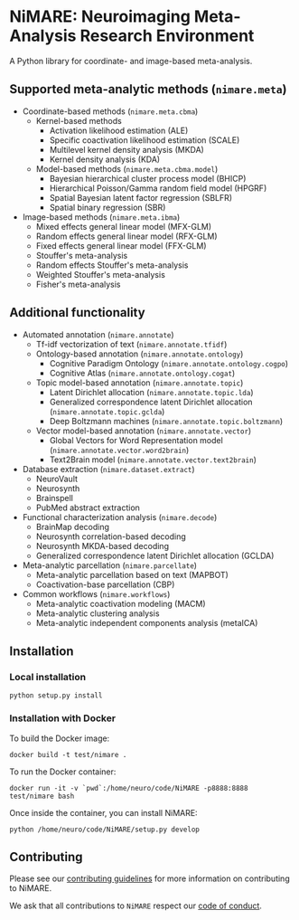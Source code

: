 # NiMARE: Neuroimaging Meta-Analysis Research Environment
A Python library for coordinate- and image-based meta-analysis.

## Supported meta-analytic methods (`nimare.meta`)
- Coordinate-based methods (`nimare.meta.cbma`)
    - Kernel-based methods
        - Activation likelihood estimation (ALE)
        - Specific coactivation likelihood estimation (SCALE)
        - Multilevel kernel density analysis (MKDA)
        - Kernel density analysis (KDA)
    - Model-based methods (`nimare.meta.cbma.model`)
        - Bayesian hierarchical cluster process model (BHICP)
        - Hierarchical Poisson/Gamma random field model (HPGRF)
        - Spatial Bayesian latent factor regression (SBLFR)
        - Spatial binary regression (SBR)
- Image-based methods (`nimare.meta.ibma`)
    - Mixed effects general linear model (MFX-GLM)
    - Random effects general linear model (RFX-GLM)
    - Fixed effects general linear model (FFX-GLM)
    - Stouffer's meta-analysis
    - Random effects Stouffer's meta-analysis
    - Weighted Stouffer's meta-analysis
    - Fisher's meta-analysis

## Additional functionality

- Automated annotation (`nimare.annotate`)
    - Tf-idf vectorization of text (`nimare.annotate.tfidf`)
    - Ontology-based annotation (`nimare.annotate.ontology`)
        - Cognitive Paradigm Ontology (`nimare.annotate.ontology.cogpo`)
        - Cognitive Atlas (`nimare.annotate.ontology.cogat`)
    - Topic model-based annotation (`nimare.annotate.topic`)
        - Latent Dirichlet allocation (`nimare.annotate.topic.lda`)
        - Generalized correspondence latent Dirichlet allocation
          (`nimare.annotate.topic.gclda`)
        - Deep Boltzmann machines (`nimare.annotate.topic.boltzmann`)
    - Vector model-based annotation (`nimare.annotate.vector`)
        - Global Vectors for Word Representation model
          (`nimare.annotate.vector.word2brain`)
        - Text2Brain model (`nimare.annotate.vector.text2brain`)
- Database extraction (`nimare.dataset.extract`)
    - NeuroVault
    - Neurosynth
    - Brainspell
    - PubMed abstract extraction
- Functional characterization analysis (`nimare.decode`)
    - BrainMap decoding
    - Neurosynth correlation-based decoding
    - Neurosynth MKDA-based decoding
    - Generalized correspondence latent Dirichlet allocation (GCLDA)
- Meta-analytic parcellation (`nimare.parcellate`)
    - Meta-analytic parcellation based on text (MAPBOT)
    - Coactivation-base parcellation (CBP)
- Common workflows (`nimare.workflows`)
    - Meta-analytic coactivation modeling (MACM)
    - Meta-analytic clustering analysis
    - Meta-analytic independent components analysis (metaICA)

## Installation

### Local installation
```
python setup.py install
```

### Installation with Docker
To build the Docker image:
```
docker build -t test/nimare .
```

To run the Docker container:
```
docker run -it -v `pwd`:/home/neuro/code/NiMARE -p8888:8888 test/nimare bash
```

Once inside the container, you can install NiMARE:
```
python /home/neuro/code/NiMARE/setup.py develop
```

## Contributing

Please see our [contributing guidelines](https://github.com/neurostuff/NiMARE/blob/master/CONTRIBUTING.md) for more information on contributing
to NiMARE.

We ask that all contributions to `NiMARE` respect our [code of conduct](https://github.com/neurostuff/NiMARE/blob/master/CODE_OF_CONDUCT.md).
